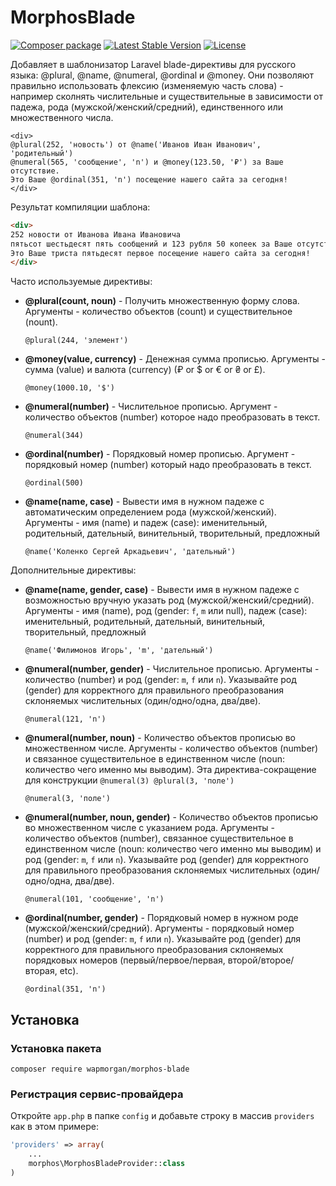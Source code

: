 # MorphosBlade

[![Composer package](http://xn--e1adiijbgl.xn--p1acf/badge/wapmorgan/morphos-blade)](https://packagist.org/packages/wapmorgan/morphos-blade)
[![Latest Stable Version](https://poser.pugx.org/wapmorgan/morphos-blade/version)](https://packagist.org/packages/wapmorgan/morphos-blade)
[![License](https://poser.pugx.org/wapmorgan/morphos-blade/license)](https://packagist.org/packages/wapmorgan/morphos-blade)

Добавляет в шаблонизатор Laravel blade-директивы для русского языка: @plural, @name, @numeral, @ordinal и @money.
Они позволяют правильно использовать флексию (изменяемую часть слова) - например сколнять числительные 
и существительные в зависимости от падежа, рода (мужской/женский/средний), единственного или множественного числа.

```blade
<div>
@plural(252, 'новость') от @name('Иванов Иван Иванович', 'родительный')
@numeral(565, 'сообщение', 'n') и @money(123.50, '₽') за Ваше отсутствие.
Это Ваше @ordinal(351, 'n') посещение нашего сайта за сегодня!
</div>
```

Результат компиляции шаблона:

```html
<div>
252 новости от Иванова Ивана Ивановича
пятьсот шестьдесят пять сообщений и 123 рубля 50 копеек за Ваше отсутствие
Это Ваше триста пятьдесят первое посещение нашего сайта за сегодня!
</div>
```

Часто используемые директивы:

- **@plural(count, noun)** - Получить множественную форму слова. Аргументы - количество объектов (count) и существительное (nount).
    ```blade
    @plural(244, 'элемент')
    ```

- **@money(value, currency)** - Денежная сумма прописью. Аргументы - сумма (value) и валюта (currency) (₽ or $ or € or ₴ or £).
    ```blade
    @money(1000.10, '$')
    ```

- **@numeral(number)** - Числительное прописью. Аргумент - количество объектов (number) которое надо преобразовать в текст.
    ```blade
    @numeral(344)
    ```

- **@ordinal(number)** - Порядковый номер прописью. Аргумент - порядковый номер (number) который надо преобразовать в текст.
    ```blade
    @ordinal(500)
    ```

- **@name(name, case)** - Вывести имя в нужном падеже с автоматическим определением рода (мужской/женский). Аргументы - имя (name) и падеж (case): именительный, родительный, дательный, винительный, творительный, предложный
    ```blade
    @name('Коленко Сергей Аркадьевич', 'дательный')
    ```

Дополнительные директивы:

- **@name(name, gender, case)** - Вывести имя в нужном падеже с возможностью вручную указать род (мужской/женский/средний). Аргументы - имя (name), род (gender: `f`, `m` или null), падеж (case): именительный, родительный, дательный, винительный, творительный, предложный
    ```blade
    @name('Филимонов Игорь', 'm', 'дательный')
    ```

- **@numeral(number, gender)** - Числительное прописью. Аргументы - количество (number) и род (gender: `m`, `f` или `n`). Указывайте род (gender) для корректного для правильного преобразования склоняемых числительных (один/одно/одна, два/две).
    ```blade
    @numeral(121, 'n')
    ```

- **@numeral(number, noun)** - Количество объектов прописью во множественном числе. Аргументы - количество объектов (number) и связанное существительное в единственном числе (noun: количество чего именно мы выводим). Эта директива-сокращение для конструкции `@numeral(3) @plural(3, 'поле')`
    ```blade
    @numeral(3, 'поле')
    ```

- **@numeral(number, noun, gender)** - Количество объектов прописью во множественном числе с указанием рода. Аргументы - количество объектов (number), связанное существительное в единственном числе (noun: количество чего именно мы выводим) и род (gender: `m`, `f` или `n`). Указывайте род (gender) для корректного для правильного преобразования склоняемых числительных (один/одно/одна, два/две).
    ```blade
    @numeral(101, 'сообщение', 'n')
    ```

- **@ordinal(number, gender)** - Порядковый номер в нужном роде (мужской/женский/средний). Аргументы - порядковый номер (number) и род (gender: `m`, `f` или `n`). Указывайте род (gender) для корректного для правильного преобразования склоняемых порядковых номеров (первый/первое/первая, второй/второе/вторая, etc).
    ```blade
    @ordinal(351, 'n')
    ```

## Установка

### Установка пакета

```
composer require wapmorgan/morphos-blade
```

### Регистрация сервис-провайдера
Откройте `app.php` в папке `config` и добавьте строку в массив `providers` как в этом примере:

```php
'providers' => array(
    ...
    morphos\MorphosBladeProvider::class
)
```
